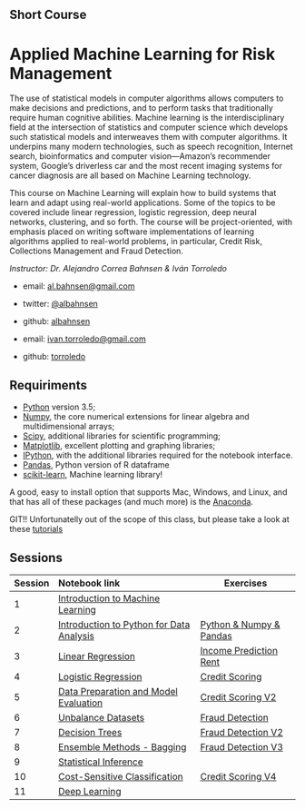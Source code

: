## Short Course
# Applied Machine Learning for Risk Management

The use of statistical models in computer algorithms allows computers to make decisions and predictions, and to perform tasks that traditionally require human cognitive abilities. Machine learning is the interdisciplinary field at the intersection of statistics and computer science which develops such statistical models and interweaves them with computer algorithms. It underpins many modern technologies, such as speech recognition, Internet search, bioinformatics and computer vision—Amazon’s recommender system, Google’s driverless car and the most recent imaging systems for cancer diagnosis are all based on Machine Learning technology. 

This course on Machine Learning will explain how to build systems that learn and adapt using real-world applications. Some of the topics to be covered include linear regression, logistic regression, deep neural networks, clustering, and so forth. The course will be project-oriented, with emphasis placed on writing software implementations of learning algorithms applied to real-world problems, in particular, Credit Risk, Collections Management and Fraud Detection.

*Instructor: Dr. Alejandro Correa Bahnsen & Iván Torroledo*

- email: <al.bahnsen@gmail.com>
- twitter: [@albahnsen](https://twitter.com/albahnsen)
- github: [albahnsen](http://github.com/albahnsen)

- email: <ivan.torroledo@gmail.com>
- github: [torroledo](http://github.com/torroledo)

## Requiriments 
* [Python](http://www.python.org) version 3.5;
* [Numpy](http://www.numpy.org), the core numerical extensions for linear algebra and multidimensional arrays;
* [Scipy](http://www.scipy.org), additional libraries for scientific programming;
* [Matplotlib](http://matplotlib.sf.net), excellent plotting and graphing libraries;
* [IPython](http://ipython.org), with the additional libraries required for the notebook interface.
* [Pandas](http://pandas.pydata.org/), Python version of R dataframe
* [scikit-learn](http://scikit-learn.org), Machine learning library!

A good, easy to install option that supports Mac, Windows, and Linux, and that has all of these packages (and much more) is the [Anaconda](https://www.continuum.io/).

GIT!! Unfortunatelly out of the scope of this class, but please take a look at these [tutorials](https://help.github.com/articles/good-resources-for-learning-git-and-github/)

## Sessions

| Session         | Notebook link         | Exercises |
| :------------- | :------------- | ----| 
| 1 | [Introduction to Machine Learning](http://nbviewer.jupyter.org/github/albahnsen/ML_RiskManagement/blob/master/notebooks/01-IntroMachineLearning.ipynb)|
| 2 | [Introduction to Python for Data Analysis](http://nbviewer.jupyter.org/github/albahnsen/ML_RiskManagement/blob/master/notebooks/02-IntroPython_Numpy_Scypy_Pandas.ipynb) | [Python  & Numpy & Pandas](http://nbviewer.jupyter.org/github/albahnsen/ML_RiskManagement/blob/master/exercises/02-Python&Numpy&Pandas.ipynb)|
| 3 | [Linear Regression](http://nbviewer.jupyter.org/github/albahnsen/ML_RiskManagement/blob/master/notebooks/04-linear_regression.ipynb) | [Income Prediction Rent](http://nbviewer.jupyter.org/github/albahnsen/ML_RiskManagement/blob/master/exercises/03-IncomePrediction.ipynb) 
| 4 | [Logistic Regression](http://nbviewer.jupyter.org/github/albahnsen/ML_RiskManagement/blob/master/notebooks/05-logistic_regression.ipynb) | [Credit Scoring](http://nbviewer.jupyter.org/github/albahnsen/ML_RiskManagement/blob/master/exercises/04-CreditScoring.ipynb) 
| 5 | [Data Preparation and Model Evaluation](http://nbviewer.jupyter.org/github/albahnsen/ML_RiskManagement/blob/master/notebooks/06-data_preparation_evaluation.ipynb) | [Credit Scoring V2](http://nbviewer.jupyter.org/github/albahnsen/ML_RiskManagement/blob/master/exercises/05-creditscoring_cross_validation.ipynb) |
| 6 | [Unbalance Datasets](http://nbviewer.jupyter.org/github/albahnsen/ML_RiskManagement/blob/master/notebooks/08_Unbalanced_Datasets.ipynb) | [Fraud Detection](http://nbviewer.jupyter.org/github/albahnsen/ML_RiskManagement/blob/master/exercises/06-fraud_detection_sampling.ipynb) |
| 7 | [Decision Trees](http://nbviewer.jupyter.org/github/albahnsen/ML_RiskManagement/blob/master/notebooks/09_decision_trees.ipynb) | [Fraud Detection V2](http://nbviewer.jupyter.org/github/albahnsen/ML_RiskManagement/blob/master/exercises/07-fraud_detection_DT.ipynb) |
| 8 | [Ensemble Methods - Bagging](http://nbviewer.jupyter.org/github/albahnsen/ML_RiskManagement/blob/master/notebooks/10_EnsembleMethods_Bagging.ipynb) | [Fraud Detection V3](http://nbviewer.jupyter.org/github/albahnsen/ML_RiskManagement/blob/master/exercises/08-fraud_ensemble_bagging.ipynb) |
| 9 | [Statistical Inference](http://nbviewer.jupyter.org/github/albahnsen/ML_RiskManagement/blob/master/notebooks/09_StatisticalInference.ipynb) |  |
| 10 | [Cost-Sensitive Classification](http://nbviewer.jupyter.org/github/albahnsen/ML_RiskManagement/blob/master/notebooks/10_CostSensitiveClassification.ipynb) | [Credit Scoring V4](http://nbviewer.jupyter.org/github/albahnsen/ML_RiskManagement/blob/master/exercises/10_CS_Churn.ipynb) |
| 11 | [Deep Learning](http://nbviewer.jupyter.org/github/albahnsen/ML_RiskManagement/blob/master/notebooks/11_Intro_DeepLearning.ipynb) |
